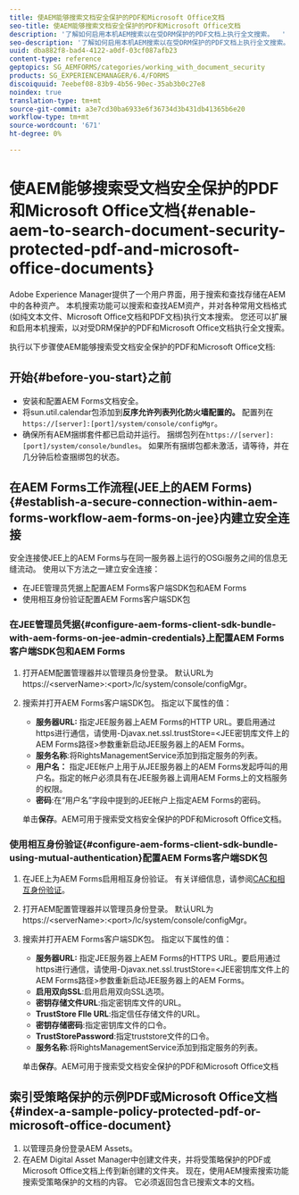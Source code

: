 ```yaml
---
title: 使AEM能够搜索文档安全保护的PDF和Microsoft Office文档
seo-title: 使AEM能够搜索文档安全保护的PDF和Microsoft Office文档
description: '了解如何启用本机AEM搜索以在受DRM保护的PDF文档上执行全文搜索。  '
seo-description: '了解如何启用本机AEM搜索以在受DRM保护的PDF文档上执行全文搜索。  '
uuid: dba882f8-bad4-4122-a0df-03cf087afb23
content-type: reference
geptopics: SG_AEMFORMS/categories/working_with_document_security
products: SG_EXPERIENCEMANAGER/6.4/FORMS
discoiquuid: 7eebef08-83b9-4b56-90ec-35ab3b0c27e8
noindex: true
translation-type: tm+mt
source-git-commit: a3e7cd30ba6933e6f36734d3b431db41365b6e20
workflow-type: tm+mt
source-wordcount: '671'
ht-degree: 0%

---
```



# 使AEM能够搜索受文档安全保护的PDF和Microsoft Office文档{#enable-aem-to-search-document-security-protected-pdf-and-microsoft-office-documents}

Adobe Experience Manager提供了一个用户界面，用于搜索和查找存储在AEM中的各种资产。 本机搜索功能可以搜索和查找AEM资产，并对各种常用文档格式(如纯文本文件、Microsoft Office文档和PDF文档)执行文本搜索。 您还可以扩展和启用本机搜索，以对受DRM保护的PDF和Microsoft Office文档执行全文搜索。

执行以下步骤使AEM能够搜索受文档安全保护的PDF和Microsoft Office文档:

## 开始{#before-you-start}之前

* 安装和配置AEM Forms文档安全。
* 将sun.util.calendar包添加到&#x200B;**反序允许列表列化防火墙配置的。** 配置列在 `https://[server]:[port]/system/console/configMgr`。
* 确保所有AEM捆绑套件都已启动并运行。 捆绑包列在`https://[server]:[port]/system/console/bundles`。 如果所有捆绑包都未激活，请等待，并在几分钟后检查捆绑包的状态。

## 在AEM Forms工作流程(JEE上的AEM Forms){#establish-a-secure-connection-within-aem-forms-workflow-aem-forms-on-jee}内建立安全连接

安全连接使JEE上的AEM Forms与在同一服务器上运行的OSGi服务之间的信息无缝流动。 使用以下方法之一建立安全连接：

* 在JEE管理员凭据上配置AEM Forms客户端SDK包和AEM Forms
* 使用相互身份验证配置AEM Forms客户端SDK包

### 在JEE管理员凭据{#configure-aem-forms-client-sdk-bundle-with-aem-forms-on-jee-admin-credentials}上配置AEM Forms客户端SDK包和AEM Forms

1. 打开AEM配置管理器并以管理员身份登录。 默认URL为https://&lt;serverName>:&lt;port>/lc/system/console/configMgr。
1. 搜索并打开AEM Forms客户端SDK包。 指定以下属性的值：

   * **服务器URL:** 指定JEE服务器上AEM Forms的HTTP URL。要启用通过https进行通信，请使用-Djavax.net.ssl.trustStore=&lt;JEE密钥库文件上的AEM Forms路径>参数重新启动JEE服务器上的AEM Forms。
   * **服务名称**:将RightsManagementService添加到指定服务的列表。
   * **用户名：** 指定JEE帐户上用于从JEE服务器上的AEM Forms发起呼叫的用户名。指定的帐户必须具有在JEE服务器上调用AEM Forms上的文档服务的权限。
   * **密码**:在“用户名”字段中提到的JEE帐户上指定AEM Forms的密码。

   单击&#x200B;**保存**。AEM可用于搜索受文档安全保护的PDF和Microsoft Office文档。

### 使用相互身份验证{#configure-aem-forms-client-sdk-bundle-using-mutual-authentication}配置AEM Forms客户端SDK包

1. 在JEE上为AEM Forms启用相互身份验证。 有关详细信息，请参阅[CAC和相互身份验证](https://helpx.adobe.com/livecycle/kb/cac-mutual-authentication.html)。
1. 打开AEM配置管理器并以管理员身份登录。 默认URL为https://&lt;serverName>:&lt;port>/lc/system/console/configMgr。
1. 搜索并打开AEM Forms客户端SDK包。 指定以下属性的值：

   * **服务器URL:** 指定JEE服务器上AEM Forms的HTTPS URL。要启用通过https进行通信，请使用-Djavax.net.ssl.trustStore=&lt;JEE密钥库文件上的AEM Forms路径>参数重新启动JEE服务器上的AEM Forms。
   * **启用双向SSL**:启用启用双向SSL选项。
   * **密钥存储文件URL**:指定密钥库文件的URL。
   * **TrustStore FIle URL**:指定信任存储文件的URL。
   * **密钥存储密码**:指定密钥库文件的口令。
   * **TrustStorePassword**:指定truststore文件的口令。
   * **服务名称**:将RightsManagementService添加到指定服务的列表。

   单击&#x200B;**保存**。AEM可用于搜索受文档安全保护的PDF和Microsoft Office文档

## 索引受策略保护的示例PDF或Microsoft Office文档{#index-a-sample-policy-protected-pdf-or-microsoft-office-document}

1. 以管理员身份登录AEM Assets。
1. 在AEM Digital Asset Manager中创建文件夹，并将受策略保护的PDF或Microsoft Office文档上传到新创建的文件夹。 现在，使用AEM搜索搜索功能搜索受策略保护的文档的内容。 它必须返回包含已搜索文本的文档。

